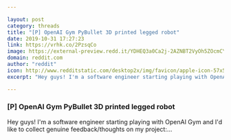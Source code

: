 ```yaml
---

layout: post
category: threads
title: "[P] OpenAI Gym PyBullet 3D printed legged robot"
date: 2019-10-31 17:27:23
link: https://vrhk.co/2PzsqCo
image: https://external-preview.redd.it/YDHEQ3a0Ca2j-2AZNBT2VyOh5ZOcmCYBr4QHGc_yFK0.jpg?width=400&height=209.42408377&auto=webp&s=b92058db8e98e3b344fd9b1ca5eb1f414dc47629
domain: reddit.com
author: "reddit"
icon: http://www.redditstatic.com/desktop2x/img/favicon/apple-icon-57x57.png
excerpt: "Hey guys! I'm a software engineer starting playing with OpenAI Gym and I'd like to collect genuine feedback/thoughts on my project:..."

---
```


### [P] OpenAI Gym PyBullet 3D printed legged robot

Hey guys! I'm a software engineer starting playing with OpenAI Gym and I'd like to collect genuine feedback/thoughts on my project:...